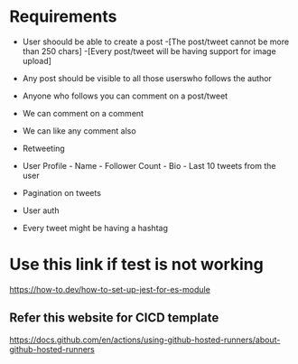 # Requirements

- User shoould be able to create a post
      -[The post/tweet cannot be more than 250 chars]
      -[Every post/tweet will be having support for image upload]

- Any post should be visible to all those userswho follows the author
- Anyone who follows you can comment on a post/tweet
- We can comment on a comment 
- We can like any comment also
- Retweeting

- User Profile
      - Name
      - Follower Count
      - Bio
      - Last 10 tweets from the user

- Pagination on tweets
- User auth
- Every tweet might be having a hashtag

# Use this link if test is not working

https://how-to.dev/how-to-set-up-jest-for-es-module

## Refer this website for CICD template

https://docs.github.com/en/actions/using-github-hosted-runners/about-github-hosted-runners

